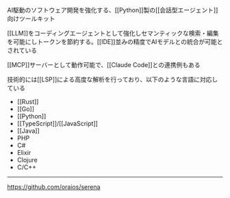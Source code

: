 AI駆動のソフトウェア開発を強化する、[[Python]]製の[[会話型エージェント]]向けツールキット

[[LLM]]をコーディングエージェントとして強化しセマンティックな検索・編集を可能にしトークンを節約する。[[IDE]]並みの精度でAIモデルとの統合が可能とされている

[[MCP]]サーバーとして動作可能で、[[Claude Code]]との連携例もある

技術的には[[LSP]]による高度な解析を行っており、以下のような言語に対応している
- [[Rust]]
- [[Go]]
- [[Python]]
- [[TypeScript]]/[[JavaScript]]
- [[Java]]
- PHP
- C#
- Elixir
- Clojure
- C/C++

---

<https://github.com/oraios/serena>
